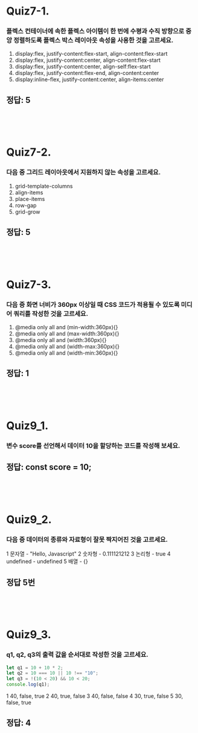 # Quiz7-1. 
### 플렉스 컨테이너에 속한 플렉스 아이템이 한 번에 수평과 수직 방향으로 중앙 정렬하도록 플렉스 박스 레이아웃 속성을 사용한 것을 고르세요.

1. display:flex, justify-content:flex-start, align-content:flex-start
2. display:flex, justify-content:center, align-content:flex-start
3. display:flex, justify-content:center, align-self:flex-start
4. display:flex, justify-content:flex-end, align-content:center
5. display:inline-flex, justify-content:center, align-items:center

## 정답: 5

<br/><br/><br/>

# Quiz7-2.
### 다음 중 그리드 레이아웃에서 지원하지 않는 속성을 고르세요.
1. grid-template-columns
2. align-items
3. place-items
4. row-gap
5. grid-grow

## 정답: 5

<br/><br/><br/>

# Quiz7-3.
### 다음 중 화면 너비가 360px 이상일 때 CSS 코드가 적용될 수 있도록 미디어 쿼리를 작성한 것을 고르세요.

1. @media only all and (min-width:360px){}
2. @media only all and (max-width:360px){}
3. @media only all and (width:360px){}
4. @media only all and (width-max:360px){}
5. @media only all and (width-min:360px){}

## 정답: 1

<br/><br/><br/> 

# Quiz9_1. 
### 변수 score를 선언해서 데이터 10을 할당하는 코드를 작성해 보세요.

## 정답: const score = 10;

<br/><br/><br/> 

# Quiz9_2. 
### 다음 중 데이터의 종류와 자료형이 잘못 짝지어진 것을 고르세요.

1 문자열 - "Hello, Javascript"
2 숫자형 - 0.111121212
3 논리형 - true
4 undefined - undefined
5 배열 - {}

## 정답 5번

<br/><br/><br/>

# Quiz9_3. 
### q1, q2, q3의 출력 값을 순서대로 작성한 것을 고르세요.

```javascript
let q1 = 10 + 10 * 2;
let q2 = 10 === 10 || 10 !== "10";
let q3 = !(10 < 20) && 10 < 20;
console.log(q1);
```

1 40, false, true
2 40, true, false
3 40, false, false
4 30, true, false
5 30, false, true

## 정답: 4